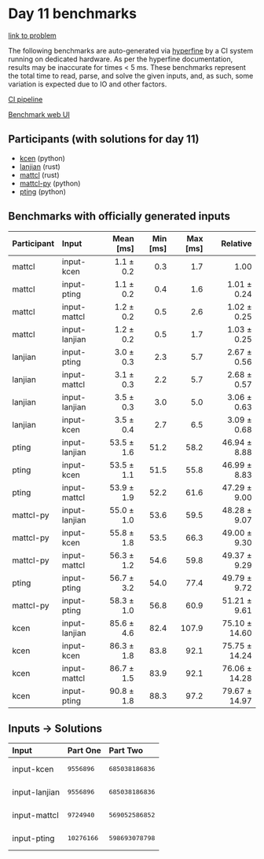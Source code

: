 # Day 11 benchmarks

[link to problem](https://adventofcode.com/2023/day/11)

The following benchmarks are auto-generated via
[hyperfine](https://github.com/sharkdp/hyperfine) by a CI system running on
dedicated hardware. As per the hyperfine documentation, results may be
inaccurate for times < 5 ms. These benchmarks represent the total time to read,
parse, and solve the given inputs, and, as such, some variation is expected due
to IO and other factors.

[CI pipeline](http://ci.papercode.net:8080/teams/main/pipelines/aoc2023)

[Benchmark web UI](https://aoc.ancalagon.black)


## Participants (with solutions for day 11)

- [kcen](https://github.com/kcen/aoc2023) (python)
- [lanjian](https://github.com/lanjian/aoc-2023) (rust)
- [mattcl](https://github.com/mattcl/aoc2023) (rust)
- [mattcl-py](https://github.com/mattcl/aoc2023-py) (python)
- [pting](https://github.com/pting/aoc2023) (python)


## Benchmarks with officially generated inputs

| Participant | Input | Mean [ms] | Min [ms] | Max [ms] | Relative |
|:---|:---|---:|---:|---:|---:|
| mattcl | input-kcen | 1.1 ± 0.2 | 0.3 | 1.7 | 1.00 |
| mattcl | input-pting | 1.1 ± 0.2 | 0.4 | 1.6 | 1.01 ± 0.24 |
| mattcl | input-mattcl | 1.2 ± 0.2 | 0.5 | 2.6 | 1.02 ± 0.25 |
| mattcl | input-lanjian | 1.2 ± 0.2 | 0.5 | 1.7 | 1.03 ± 0.25 |
| lanjian | input-pting | 3.0 ± 0.3 | 2.3 | 5.7 | 2.67 ± 0.56 |
| lanjian | input-mattcl | 3.1 ± 0.3 | 2.2 | 5.7 | 2.68 ± 0.57 |
| lanjian | input-lanjian | 3.5 ± 0.3 | 3.0 | 5.0 | 3.06 ± 0.63 |
| lanjian | input-kcen | 3.5 ± 0.4 | 2.7 | 6.5 | 3.09 ± 0.68 |
| pting | input-lanjian | 53.5 ± 1.6 | 51.2 | 58.2 | 46.94 ± 8.88 |
| pting | input-kcen | 53.5 ± 1.1 | 51.5 | 55.8 | 46.99 ± 8.83 |
| pting | input-mattcl | 53.9 ± 1.9 | 52.2 | 61.6 | 47.29 ± 9.00 |
| mattcl-py | input-lanjian | 55.0 ± 1.0 | 53.6 | 59.5 | 48.28 ± 9.07 |
| mattcl-py | input-kcen | 55.8 ± 1.8 | 53.5 | 66.3 | 49.00 ± 9.30 |
| mattcl-py | input-mattcl | 56.3 ± 1.2 | 54.6 | 59.8 | 49.37 ± 9.29 |
| pting | input-pting | 56.7 ± 3.2 | 54.0 | 77.4 | 49.79 ± 9.72 |
| mattcl-py | input-pting | 58.3 ± 1.0 | 56.8 | 60.9 | 51.21 ± 9.61 |
| kcen | input-lanjian | 85.6 ± 4.6 | 82.4 | 107.9 | 75.10 ± 14.60 |
| kcen | input-kcen | 86.3 ± 1.8 | 83.8 | 92.1 | 75.75 ± 14.24 |
| kcen | input-mattcl | 86.7 ± 1.5 | 83.9 | 92.1 | 76.06 ± 14.28 |
| kcen | input-pting | 90.8 ± 1.8 | 88.3 | 97.2 | 79.67 ± 14.97 |


## Inputs -> Solutions

| Input | Part One | Part Two |
|:---|:---|:---|
|input-kcen|<pre>9556896</pre>|<pre>685038186836</pre>|
|input-lanjian|<pre>9556896</pre>|<pre>685038186836</pre>|
|input-mattcl|<pre>9724940</pre>|<pre>569052586852</pre>|
|input-pting|<pre>10276166</pre>|<pre>598693078798</pre>|